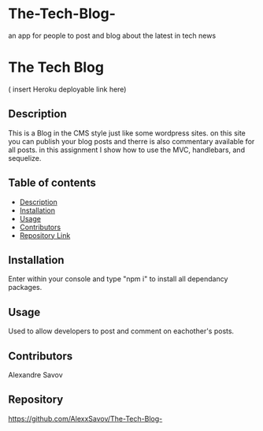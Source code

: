 # The-Tech-Blog-
an app for people to post and blog about the latest in tech news


# **The Tech Blog**

( insert Heroku deployable link here)

## Description 
This is a Blog in the CMS style just like some wordpress sites.
on this site you can publish your blog posts and therre is also commentary available for all posts. in this assignment I show how to use the MVC, handlebars, and sequelize. 

## Table of contents
- [Description](#Description)
- [Installation](#Installation)
- [Usage](#Usage)
- [Contributors](#Contributors)
- [Repository Link](#Repository)

## Installation
Enter within your console and type "npm i" to install all dependancy packages.
## Usage
Used to allow developers to post and comment on eachother's posts.
## Contributors
Alexandre Savov
## Repository
https://github.com/AlexxSavov/The-Tech-Blog-

